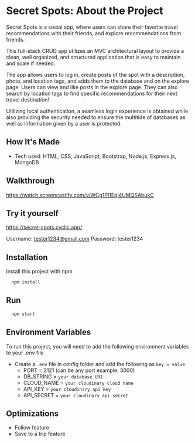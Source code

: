 
# Secret Spots: About the Project

Secret Spots is a social app, where users can share their favorite travel recommendations with their friends, and explore recommendations from friends. 

This full-stack CRUD app utilizes an MVC architectural layout to provide a clean, well organized, and structured application that is easy to maintain and scale if needed. 

The app allows users to log in, create posts of the spot with a description, photo, and location tags, and adds them to the database and on the explore page. Users can view and like posts in the explore page. They can also search by location tags to find specific recommendations for their next travel destination! 

Utilizing local authentication, a seamless login experience is obtained while also providing the security needed to ensure the multitide of databases as well as information given by a user is protected.


## How It's Made

- Tech used: HTML, CSS, JavaScript, Bootstrap, Node.js, Express.js, MongoDB

## Walkthrough
https://watch.screencastify.com/v/WCg1PI1Eqi4UMQSAbukC

## Try it yourself
https://secret-spots.cyclic.app/

Username: tester1234@gmail.com
Password: tester1234

## Installation

Install this project with npm

```bash
  npm install
```


## Run

```bash
  npm start
```

## Environment Variables

To run this project, you will need to add the following environment variables to your .env file


- Create a `.env` file in config folder and add the following as `key = value`
  - PORT = 2121 (can be any port example: 3000)
  - DB_STRING = `your database URI`
  - CLOUD_NAME = `your cloudinary cloud name`
  - API_KEY = `your cloudinary api key`
  - API_SECRET = `your cloudinary api secret`
 
 ## Optimizations
  - Follow feature
  - Save to a trip feature
